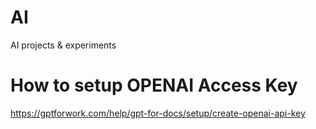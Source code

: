 # AI
AI projects &amp; experiments

# How to setup OPENAI Access Key
https://gptforwork.com/help/gpt-for-docs/setup/create-openai-api-key
